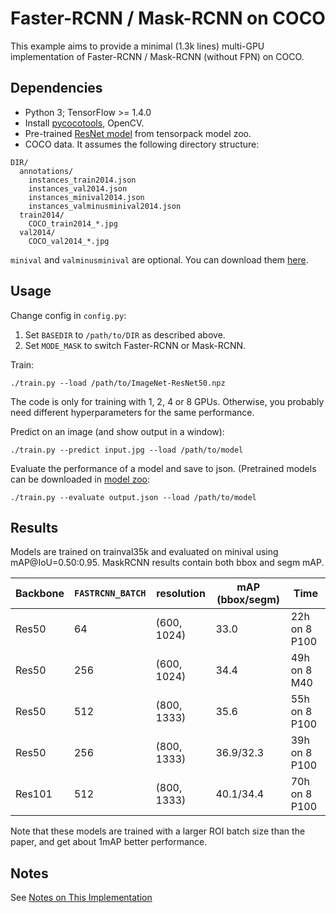 # Faster-RCNN / Mask-RCNN on COCO
This example aims to provide a minimal (1.3k lines) multi-GPU implementation of
Faster-RCNN / Mask-RCNN (without FPN) on COCO.

## Dependencies
+ Python 3; TensorFlow >= 1.4.0
+ Install [pycocotools](https://github.com/pdollar/coco/tree/master/PythonAPI/pycocotools), OpenCV.
+ Pre-trained [ResNet model](https://goo.gl/6XjK9V) from tensorpack model zoo.
+ COCO data. It assumes the following directory structure:
```
DIR/
  annotations/
    instances_train2014.json
    instances_val2014.json
    instances_minival2014.json
    instances_valminusminival2014.json
  train2014/
    COCO_train2014_*.jpg
  val2014/
    COCO_val2014_*.jpg
```
`minival` and `valminusminival` are optional. You can download them
[here](https://github.com/rbgirshick/py-faster-rcnn/blob/master/data/README.md).


## Usage
Change config in `config.py`:
1. Set `BASEDIR` to `/path/to/DIR` as described above.
2. Set `MODE_MASK` to switch Faster-RCNN or Mask-RCNN.

Train:
```
./train.py --load /path/to/ImageNet-ResNet50.npz
```
The code is only for training with 1, 2, 4 or 8 GPUs.
Otherwise, you probably need different hyperparameters for the same performance.

Predict on an image (and show output in a window):
```
./train.py --predict input.jpg --load /path/to/model
```

Evaluate the performance of a model and save to json.
(Pretrained models can be downloaded in [model zoo](http://models.tensorpack.com/FasterRCNN):
```
./train.py --evaluate output.json --load /path/to/model
```

## Results

Models are trained on trainval35k and evaluated on minival using mAP@IoU=0.50:0.95.
MaskRCNN results contain both bbox and segm mAP.

|Backbone | `FASTRCNN_BATCH` | resolution | mAP (bbox/segm) | Time |
| - | - | - | - | - |
| Res50 | 64 | (600, 1024) | 33.0 | 22h on 8 P100 |
| Res50 | 256 | (600, 1024) | 34.4 | 49h on 8 M40 |
| Res50 | 512 | (800, 1333) | 35.6 | 55h on 8 P100|
| Res50 | 256 | (800, 1333) | 36.9/32.3 | 39h on 8 P100|
| Res101 | 512 | (800, 1333) | 40.1/34.4 | 70h on 8 P100|

Note that these models are trained with a larger ROI batch size than the paper,
and get about 1mAP better performance.

## Notes

See [Notes on This Implementation](NOTES.md)

